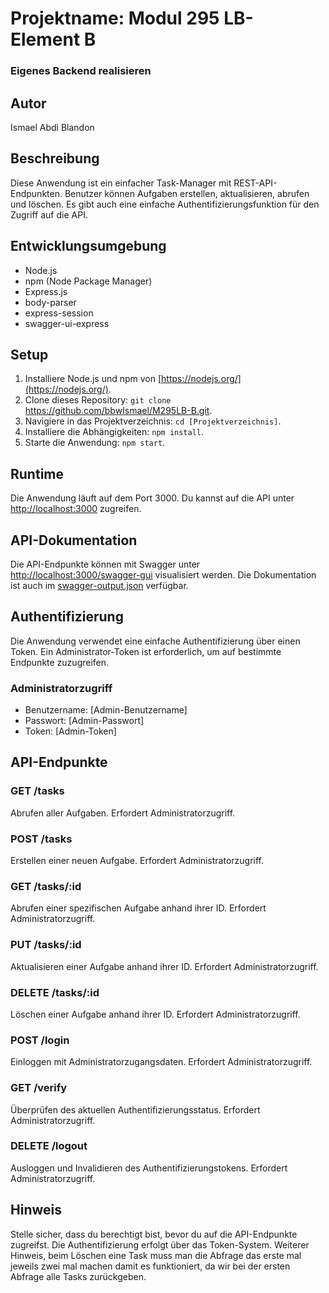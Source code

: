 # Projektname: Modul 295 LB- Element B
### Eigenes Backend realisieren

## Autor
Ismael Abdi Blandon

## Beschreibung
Diese Anwendung ist ein einfacher Task-Manager mit REST-API-Endpunkten. Benutzer können Aufgaben erstellen, aktualisieren, abrufen und löschen. Es gibt auch eine einfache Authentifizierungsfunktion für den Zugriff auf die API.

## Entwicklungsumgebung
- Node.js
- npm (Node Package Manager)
- Express.js
- body-parser
- express-session
- swagger-ui-express

## Setup
1. Installiere Node.js und npm von [https://nodejs.org/](https://nodejs.org/).
2. Clone dieses Repository: `git clone` https://github.com/bbwIsmael/M295LB-B.git.
3. Navigiere in das Projektverzeichnis: `cd [Projektverzeichnis]`.
4. Installiere die Abhängigkeiten: `npm install`.
5. Starte die Anwendung: `npm start`.

## Runtime
Die Anwendung läuft auf dem Port 3000. Du kannst auf die API unter [http://localhost:3000](http://localhost:3000) zugreifen.

## API-Dokumentation
Die API-Endpunkte können mit Swagger unter [http://localhost:3000/swagger-gui](http://localhost:3000/swagger-gui) visualisiert werden. Die Dokumentation ist auch im [swagger-output.json](./swagger-output.json) verfügbar.

## Authentifizierung
Die Anwendung verwendet eine einfache Authentifizierung über einen Token. Ein Administrator-Token ist erforderlich, um auf bestimmte Endpunkte zuzugreifen.

### Administratorzugriff
- Benutzername: [Admin-Benutzername]
- Passwort: [Admin-Passwort]
- Token: [Admin-Token]

## API-Endpunkte

### GET /tasks
Abrufen aller Aufgaben. Erfordert Administratorzugriff.

### POST /tasks
Erstellen einer neuen Aufgabe. Erfordert Administratorzugriff.

### GET /tasks/:id
Abrufen einer spezifischen Aufgabe anhand ihrer ID. Erfordert Administratorzugriff.

### PUT /tasks/:id
Aktualisieren einer Aufgabe anhand ihrer ID. Erfordert Administratorzugriff.

### DELETE /tasks/:id
Löschen einer Aufgabe anhand ihrer ID. Erfordert Administratorzugriff.

### POST /login
Einloggen mit Administratorzugangsdaten. Erfordert Administratorzugriff.

### GET /verify
Überprüfen des aktuellen Authentifizierungsstatus. Erfordert Administratorzugriff.

### DELETE /logout
Ausloggen und Invalidieren des Authentifizierungstokens. Erfordert Administratorzugriff.

## Hinweis
Stelle sicher, dass du berechtigt bist, bevor du auf die API-Endpunkte zugreifst. Die Authentifizierung erfolgt über das Token-System.
Weiterer Hinweis, beim Löschen eine Task muss man die Abfrage das erste mal jeweils zwei mal machen damit es funktioniert, da wir bei der ersten Abfrage alle Tasks zurückgeben.

